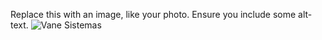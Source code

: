 Replace this with an image, like your photo. Ensure you include some alt-text.
![Vane Sistemas](https://vane.com.br/assets/img/laptop.png)
